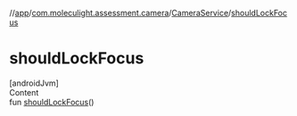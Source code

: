 //[app](../../../index.md)/[com.moleculight.assessment.camera](../index.md)/[CameraService](index.md)/[shouldLockFocus](should-lock-focus.md)



# shouldLockFocus  
[androidJvm]  
Content  
fun [shouldLockFocus](should-lock-focus.md)()  



